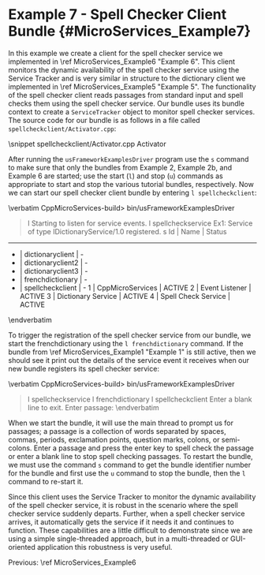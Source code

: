 Example 7 - Spell Checker Client Bundle   {#MicroServices_Example7}
=======================================

In this example we create a client for the spell checker service we implemented
in \ref MicroServices_Example6 "Example 6". This client monitors the dynamic
availability of the spell checker service using the Service Tracker and is very
similar in structure to the dictionary client we implemented in
\ref MicroServices_Example5 "Example 5". The functionality of the spell checker
client reads passages from standard input and spell checks them using the spell
checker service. Our bundle uses its bundle context to create a `ServiceTracker`
object to monitor spell checker services. The source code for our bundle is as
follows in a file called `spellcheckclient/Activator.cpp`:

\snippet spellcheckclient/Activator.cpp Activator

After running the `usFrameworkExamplesDriver` program use the `s` command to make sure that
only the bundles from Example 2, Example 2b, and Example 6 are started; use the
start (`l`) and stop (`u`) commands as appropriate to start and stop the
various tutorial bundles, respectively. Now we can start our spell checker client
bundle by entering `l spellcheckclient`:

\verbatim
CppMicroServices-build> bin/usFrameworkExamplesDriver
> l
Starting to listen for service events.
> l spellcheckservice
Ex1: Service of type IDictionaryService/1.0 registered.
> s
Id | Name                 | Status
-----------------------------------
 - | dictionaryclient     | -
 - | dictionaryclient2    | -
 - | dictionaryclient3    | -
 - | frenchdictionary     | -
 - | spellcheckclient     | -
 1 | CppMicroServices     | ACTIVE
 2 | Event Listener       | ACTIVE
 3 | Dictionary Service   | ACTIVE
 4 | Spell Check Service  | ACTIVE
>
\endverbatim

To trigger the registration of the spell checker service from our bundle, we
start the frenchdictionary using the `l frenchdictionary` command. If the bundle from
\ref MicroServices_Example1 "Example 1" is still active,
then we should see it print out the details of the service event it receives
when our new bundle registers its spell checker service:

\verbatim
CppMicroServices-build> bin/usFrameworkExamplesDriver
> l spellcheckservice
> l frenchdictionary
> l spellcheckclient
Enter a blank line to exit.
Enter passage:
\endverbatim

When we start the bundle, it will use the main thread to prompt us for passages; a
passage is a collection of words separated by spaces, commas, periods, exclamation
points, question marks, colons, or semi-colons. Enter a passage and press the enter
key to spell check the passage or enter a blank line to stop spell checking passages.
To restart the bundle, we must use the command `s` command to get the bundle identifier
number for the bundle and first use the `u` command to stop the bundle, then the
`l` command to re-start it.

Since this client uses the Service Tracker to monitor the dynamic availability of the
spell checker service, it is robust in the scenario where the spell checker service
suddenly departs. Further, when a spell checker service arrives, it automatically gets
the service if it needs it and continues to function. These capabilities are a little
difficult to demonstrate since we are using a simple single-threaded approach, but in
a multi-threaded or GUI-oriented application this robustness is very useful.

Previous: \ref MicroServices_Example6
